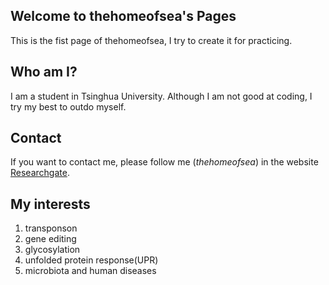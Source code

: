 ## Welcome to thehomeofsea's Pages
 This is the fist page of thehomeofsea, I try to create it for practicing. 
## Who am I?
 I am a student in Tsinghua University. Although I am not good at coding, I try my best to outdo myself.
## Contact
If you want to contact me, please follow me (*thehomeofsea*) in the website [Researchgate](https://www.researchgate.net/).
## My interests
1. transponson
2. gene editing
3. glycosylation
4. unfolded protein response(UPR)
5. microbiota and human diseases



